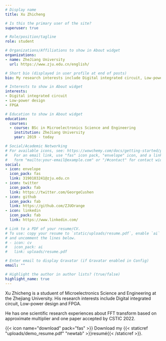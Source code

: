 ```yaml
---
# Display name
title: Xu Zhicheng

# Is this the primary user of the site?
superuser: true

# Role/position/tagline
role: student

# Organizations/Affiliations to show in About widget
organizations:
- name: ZheJiang University
  url: https://www.zju.edu.cn/english/

# Short bio (displayed in user profile at end of posts)
bio: My research interests include Digital integrated circuit, Low-power design, FPGA.

# Interests to show in About widget
interests:
- Digital integrated circuit
- Low-power design
- FPGA

# Education to show in About widget
education:
  courses:
  - course: BSc in Microelectronics Science and Engineering
    institution: ZheJiang University
    year: 2019 - today

# Social/Academic Networking
# For available icons, see: https://wowchemy.com/docs/getting-started/page-builder/#icons
#   For an email link, use "fas" icon pack, "envelope" icon, and a link in the
#   form "mailto:your-email@example.com" or "/#contact" for contact widget.
social:
- icon: envelope
  icon_pack: fas
  link: 3190103241@zju.edu.cn
- icon: twitter
  icon_pack: fab
  link: https://twitter.com/GeorgeCushen
- icon: github
  icon_pack: fab
  link: https://github.com/ZJUOrange
- icon: linkedin
  icon_pack: fab
  link: https://www.linkedin.com/

# Link to a PDF of your resume/CV.
# To use: copy your resume to `static/uploads/resume.pdf`, enable `ai` icons in `params.toml`, 
# and uncomment the lines below.
# - icon: cv
#   icon_pack: ai
#   link: uploads/resume.pdf

# Enter email to display Gravatar (if Gravatar enabled in Config)
email: ""

# Highlight the author in author lists? (true/false)
highlight_name: true
---
```


Xu Zhicheng is a studuent of Microelectronics Science and Engineering at the Zhejiang University. His research interests include Digital integrated circuit, Low-power design and FPGA.

He has one scientific research experiences about FFT transform based on approximate multiplier and one paper accepted by CSTIC 2022.


{{< icon name="download" pack="fas" >}} Download my {{< staticref "uploads/demo_resume.pdf" "newtab" >}}resumé{{< /staticref >}}.
